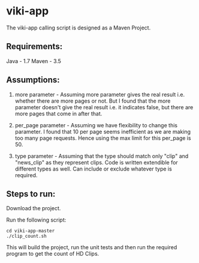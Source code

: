 # viki-app

The viki-app calling script is designed as a Maven Project.

## Requirements:
Java - 1.7
Maven - 3.5

## Assumptions:
1. more parameter - Assuming more parameter gives the real result i.e. whether there are more pages or not.
But I found that the more parameter doesn't give the real result i.e. it indicates false, but there are more pages that come in after that.

2. per_page parameter - Assuming we have flexibility to change this parameter.
I found that 10 per page seems inefficient as we are making too many page requests. Hence using the max limit for this per_page is 50.

3. type parameter - Assuming that the type should match only "clip" and "news_clip" as they represent clips. Code is written extendible for different
types as well. Can include or exclude whatever type is required.

## Steps to run:

Download the project.

Run the following script:

```
cd viki-app-master
./clip_count.sh
```

This will build the project, run the unit tests and then run the required program to get the count of HD Clips.


